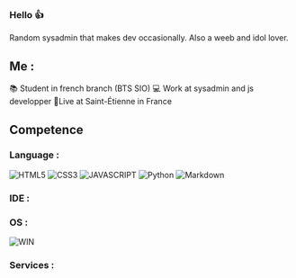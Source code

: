 ### Hello 👍

Random sysadmin that makes dev occasionally. Also a weeb and idol lover.

## Me :

📚 Student in french branch (BTS SIO)
💻 Work at sysadmin and js developper
📍Live at Saint-Étienne in France

## Competence

### Language :

![HTML5](https://img.shields.io/badge/html5-%23E34F26.svg?style=for-the-badge&logo=html5&logoColor=white) ![CSS3](https://img.shields.io/badge/css3-%231572B6.svg?style=for-the-badge&logo=css3&logoColor=white) ![JAVASCRIPT](https://img.shields.io/badge/javascript%20-%23323330.svg?&style=for-the-badge&logo=javascript&logoColor=%23F7DF1E) ![Python](https://img.shields.io/badge/python-3670A0?style=for-the-badge&logo=python&logoColor=ffdd54) ![Markdown](https://img.shields.io/badge/markdown-%23000000.svg?style=for-the-badge&logo=markdown&logoColor=white)

### IDE :


### OS :
![WIN](https://img.shields.io/badge/win.svg)

### Services :




